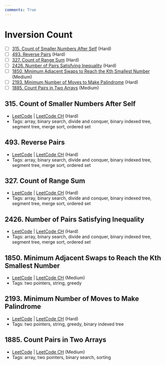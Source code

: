 ```yaml
---
comments: True
---
```


# Inversion Count

- [ ] [315. Count of Smaller Numbers After Self](https://leetcode.cn/problems/count-of-smaller-numbers-after-self/) (Hard)
- [ ] [493. Reverse Pairs](https://leetcode.cn/problems/reverse-pairs/) (Hard)
- [ ] [327. Count of Range Sum](https://leetcode.cn/problems/count-of-range-sum/) (Hard)
- [ ] [2426. Number of Pairs Satisfying Inequality](https://leetcode.cn/problems/number-of-pairs-satisfying-inequality/) (Hard)
- [ ] [1850. Minimum Adjacent Swaps to Reach the Kth Smallest Number](https://leetcode.cn/problems/minimum-adjacent-swaps-to-reach-the-kth-smallest-number/) (Medium)
- [ ] [2193. Minimum Number of Moves to Make Palindrome](https://leetcode.cn/problems/minimum-number-of-moves-to-make-palindrome/) (Hard)
- [ ] [1885. Count Pairs in Two Arrays](https://leetcode.cn/problems/count-pairs-in-two-arrays/) (Medium)

## 315. Count of Smaller Numbers After Self

-   [LeetCode](https://leetcode.com/problems/count-of-smaller-numbers-after-self/) | [LeetCode CH](https://leetcode.cn/problems/count-of-smaller-numbers-after-self/) (Hard)
-   Tags: array, binary search, divide and conquer, binary indexed tree, segment tree, merge sort, ordered set

## 493. Reverse Pairs

-   [LeetCode](https://leetcode.com/problems/reverse-pairs/) | [LeetCode CH](https://leetcode.cn/problems/reverse-pairs/) (Hard)
-   Tags: array, binary search, divide and conquer, binary indexed tree, segment tree, merge sort, ordered set

## 327. Count of Range Sum

-   [LeetCode](https://leetcode.com/problems/count-of-range-sum/) | [LeetCode CH](https://leetcode.cn/problems/count-of-range-sum/) (Hard)
-   Tags: array, binary search, divide and conquer, binary indexed tree, segment tree, merge sort, ordered set

## 2426. Number of Pairs Satisfying Inequality

-   [LeetCode](https://leetcode.com/problems/number-of-pairs-satisfying-inequality/) | [LeetCode CH](https://leetcode.cn/problems/number-of-pairs-satisfying-inequality/) (Hard)
-   Tags: array, binary search, divide and conquer, binary indexed tree, segment tree, merge sort, ordered set

## 1850. Minimum Adjacent Swaps to Reach the Kth Smallest Number

-   [LeetCode](https://leetcode.com/problems/minimum-adjacent-swaps-to-reach-the-kth-smallest-number/) | [LeetCode CH](https://leetcode.cn/problems/minimum-adjacent-swaps-to-reach-the-kth-smallest-number/) (Medium)
-   Tags: two pointers, string, greedy

## 2193. Minimum Number of Moves to Make Palindrome

-   [LeetCode](https://leetcode.com/problems/minimum-number-of-moves-to-make-palindrome/) | [LeetCode CH](https://leetcode.cn/problems/minimum-number-of-moves-to-make-palindrome/) (Hard)
-   Tags: two pointers, string, greedy, binary indexed tree

## 1885. Count Pairs in Two Arrays

-   [LeetCode](https://leetcode.com/problems/count-pairs-in-two-arrays/) | [LeetCode CH](https://leetcode.cn/problems/count-pairs-in-two-arrays/) (Medium)
-   Tags: array, two pointers, binary search, sorting
